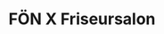 ---
title: "FÖN X Friseursalon"
url: /gardelegen/foen-x-friseursalon-weteritzer-landstrasse/
shop: Friseur
---